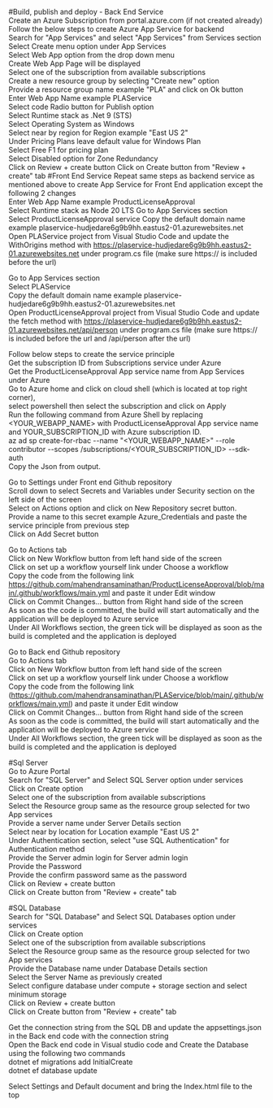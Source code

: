 #Build, publish and deploy - Back End Service  
Create an Azure Subscription from portal.azure.com (if not created already)  
Follow the below steps to create Azure App Service for backend  
Search for "App Services" and select "App Services" from Services section  
Select Create menu option under App Services  
Select Web App option from the drop down menu  
Create Web App Page will be displayed  
Select one of the subscription from available subscriptions  
Create a new resource group by selecting "Create new" option  
Provide a resource group name example "PLA" and click on Ok button  
Enter Web App Name example PLAService  
Select code Radio button for Publish option  
Select Runtime stack as .Net 9 (STS)  
Select Operating System as Windows  
Select near by region for Region example "East US 2"  
Under Pricing Plans leave default value for Windows Plan  
Select Free F1 for pricing plan  
Select Disabled option for Zone Redundancy  
Click on Review + create button
Click on Create button from "Review + create" tab
#Front End Service
Repeat same steps as backend service as mentioned above to create App Service for Front End application except the following 2 changes     
Enter Web App Name example ProductLicenseApproval    
Select Runtime stack as Node 20 LTS Go to App Services section    
Select ProductLicenseApproval service Copy the default domain name example plaservice-hudjedare6g9b9hh.eastus2-01.azurewebsites.net    
Open PLAService project from Visual Studio Code and update the WithOrigins method with https://plaservice-hudjedare6g9b9hh.eastus2-01.azurewebsites.net under program.cs file (make sure https:// is included before the url)  

Go to App Services section  
Select PLAService   
Copy the default domain name example plaservice-hudjedare6g9b9hh.eastus2-01.azurewebsites.net   
Open ProductLicenseApproval project from Visual Studio Code and update the fetch method with https://plaservice-hudjedare6g9b9hh.eastus2-01.azurewebsites.net/api/person under program.cs file (make sure https:// is included before the url and /api/person after the url)  

Follow below steps to create the service principle  
Get the subscription ID from Subscriptions service under Azure   
Get the ProductLicenseApproval App service name from App Services under Azure   
Go to Azure home and click on cloud shell (which is located at top right corner),   
select powershell then select the subscription and click on Apply  
Run the following command from Azure Shell by replacing <YOUR_WEBAPP_NAME> with ProductLicenseApproval App service name and YOUR_SUBSCRIPTION_ID with Azure subscription ID.  
az ad sp create-for-rbac --name "<YOUR_WEBAPP_NAME>" --role contributor --scopes /subscriptions/<YOUR_SUBSCRIPTION_ID> --sdk-auth  
Copy the Json from output.  

Go to Settings under Front end Github repository   
Scroll down to select Secrets and Variables under Security section on the left side of the screen   
Select on Actions option and click on New Repository secret button.   
Provide a name to this secret example Azure_Credentials and paste the service principle from previous step   
Click on Add Secret button  

Go to Actions tab   
Click on New Workflow button from left hand side of the screen    
Click on set up a workflow yourself link under Choose a workflow    
Copy the code from the following link https://github.com/mahendransaminathan/ProductLicenseApproval/blob/main/.github/workflows/main.yml and paste it under Edit window    
Click on Commit Changes... button from Right hand side of the screen  
As soon as the code is committed, the build will start automatically and the application will be deployed to Azure service  
Under All Workflows section, the green tick will be displayed as soon as the build is completed and the application is deployed  

Go to Back end Github repository   
Go to Actions tab   
Click on New Workflow button from left hand side of the screen    
Click on set up a workflow yourself link under Choose a workflow    
Copy the code from the following link (https://github.com/mahendransaminathan/PLAService/blob/main/.github/workflows/main.yml) and paste it under Edit window    
Click on Commit Changes... button from Right hand side of the screen  
As soon as the code is committed, the build will start automatically and the application will be deployed to Azure service  
Under All Workflows section, the green tick will be displayed as soon as the build is completed and the application is deployed  

#Sql Server  
Go to Azure Portal  
Search for "SQL Server" and Select SQL Server option under services  
Click on Create option  
Select one of the subscription from available subscriptions  
Select the Resource group same as the resource group selected for two App services  
Provide a server name under Server Details section  
Select near by location for Location example "East US 2"  
Under Authentication section, select "use SQL Authentication" for Authentication method    
Provide the Server admin login for Server admin login  
Provide the Password  
Provide the confirm password same as the password  
Click on Review + create button  
Click on Create button from "Review + create" tab  

#SQL Database  
Search for "SQL Database" and Select SQL Databases option under services  
Click on Create option  
Select one of the subscription from available subscriptions   
Select the Resource group same as the resource group selected for two App services  
Provide the Database name under Database Details section  
Select the Server Name as previously created  
Select configure database under compute + storage section and select minimum storage  
Click on Review + create button  
Click on Create button from "Review + create" tab  

Get the connection string from the SQL DB and update the appsettings.json in the Back end code with the connection string    
Open the Back end code in Visual studio code and Create the Database using the following two commands  
dotnet ef migrations add InitialCreate  
dotnet ef database update  

Select Settings and Default document and bring the Index.html file to the top  
